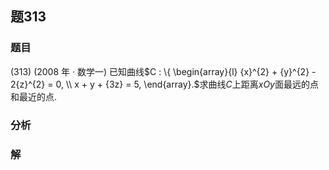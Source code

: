 ## 题313
### 题目
(313) (2008 年 · 数学一) 已知曲线$C : \{  \begin{array}{l} {x}^{2} + {y}^{2} - 2{z}^{2} = 0, \\  x + y + {3z} = 5, \end{array}.$求曲线$C$上距离${xOy}$面最远的点和最近的点.
### 分析

### 解